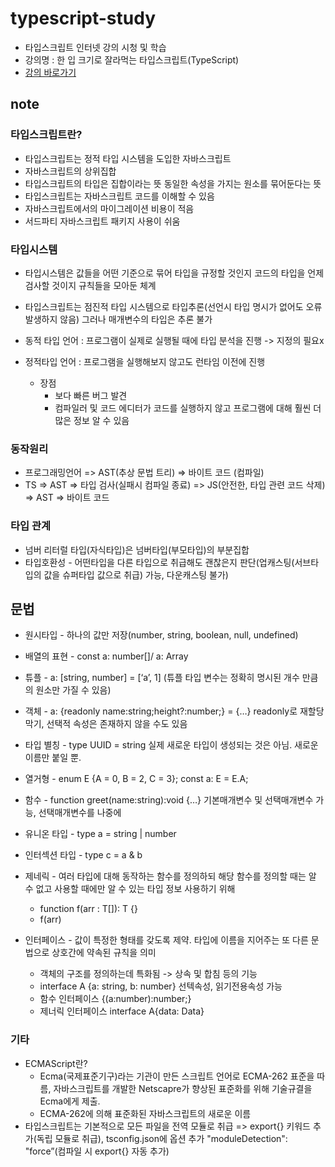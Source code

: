 # typescript-study

- 타입스크립트 인터넷 강의 시청 및 학습
- 강의명 : 한 입 크기로 잘라먹는 타입스크립트(TypeScript)
- [강의 바로가기](https://www.inflearn.com/course/%ED%95%9C%EC%9E%85-%ED%81%AC%EA%B8%B0-%ED%83%80%EC%9E%85%EC%8A%A4%ED%81%AC%EB%A6%BD%ED%8A%B8)

## note

### 타입스크립트란?

- 타입스크립트는 정적 타입 시스템을 도입한 자바스크립트
- 자바스크립트의 상위집합
- 타입스크립트의 타입은 집합이라는 뜻 동일한 속성을 가지는 원소를 묶어둔다는 뜻
- 타입스크립트는 자바스크립트 코드를 이해할 수 있음
- 자바스크립트에서의 마이그레이션 비용이 적음
- 서드파티 자바스크립트 패키지 사용이 쉬움

### 타입시스템

- 타입시스템은 값들을 어떤 기준으로 묶어 타입을 규정할 것인지 코드의 타입을 언제 검사할 것이지 규칙들을 모아둔 체계
- 타입스크립트는 점진적 타입 시스템으로 타입추론(선언시 타입 명시가 없어도 오류 발생하지 않음) 그러나 매개변수의 타입은 추론 불가

- 동적 타입 언어 : 프로그램이 실제로 실행될 때에 타입 분석을 진행 -> 지정의 필요x
- 정적타입 언어 : 프로그램을 실행해보지 않고도 런타임 이전에 진행
  - 장점
    - 보다 빠른 버그 발견
    - 컴파일러 및 코드 에디터가 코드를 실행하지 않고 프로그램에 대해 훨씬 더 많은 정보 알 수 있음

### 동작원리

- 프로그래밍언어 => AST(추상 문법 트리) => 바이트 코드 (컴파일)
- TS => AST => 타입 검사(실패시 컴파일 종료) => JS(안전한, 타입 관련 코드 삭제) => AST => 바이트 코드

### 타입 관계

- 넘버 리터럴 타입(자식타입)은 넘버타입(부모타입)의 부분집합
- 타입호환성 - 어떤타입을 다른 타입으로 취급해도 괜찮은지 판단(업캐스팅(서브타입의 값을 슈퍼타입 값으로 취급) 가능, 다운캐스팅 불가)

## 문법

- 원시타입 - 하나의 값만 저장(number, string, boolean, null, undefined)
- 배열의 표현 - const a: number[]/ a: Array<Number>
- 튜플 - a: [string, number] = [‘a’, 1] (튜플 타입 변수는 정확히 명시된 개수 만큼의 원소만 가질 수 있음)
- 객체 - a: {readonly name:string;height?:number;} = {…} readonly로 재할당 막기, 선택적 속성은 존재하지 않을 수도 있음
- 타입 별칭 - type UUID = string 실제 새로운 타입이 생성되는 것은 아님. 새로운 이름만 붙일 뿐.
- 열거형 - enum E {A = 0, B = 2, C = 3}; const a: E = E.A;
- 함수 - function greet(name:string):void {…} 기본매개변수 및 선택매개변수 가능, 선택매개변수를 나중에
- 유니온 타입 - type a = string | number
- 인터섹션 타입 - type c = a & b
- 제네릭 - 여러 타입에 대해 동작하는 함수를 정의하되 해당 함수를 정의할 때는 알 수 없고 사용할 때에만 알 수 있는 타입 정보 사용하기 위해

  - function f<T>(arr : T[]): T {}
  - f<string>(arr)

- 인터페이스 - 값이 특정한 형태를 갖도록 제약. 타입에 이름을 지어주는 또 다른 문법으로 상호간에 약속된 규칙을 의미
  - 객체의 구조를 정의하는데 특화됨 -> 상속 및 합침 등의 기능
  - interface A {a: string, b: number} 선텍속성, 읽기전용속성 가능
  - 함수 인터페이스 {(a:number):number;}
  - 제너릭 인터페이스 interface A<Data>{data: Data}

### 기타

- ECMAScript란?
  - Ecma(국제표준기구)라는 기관이 만든 스크립트 언어로 ECMA-262 표준을 따름, 자바스크립트를 개발한 Netscapre가 향상된 표준화를 위해 기술규결을 Ecma에게 제출.
  - ECMA-262에 의해 표준화된 자바스크립트의 새로운 이름
- 타입스크립트는 기본적으로 모든 파일을 전역 모듈로 취급 => export{} 키워드 추가(독립 모듈로 취급), tsconfig.json에 옵션 추가 "moduleDetection": "force”(컴파일 시 export{} 자동 추가)
